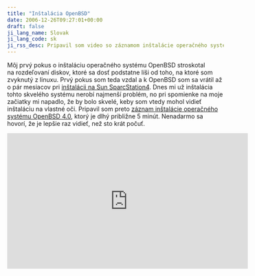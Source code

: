```yaml
---
title: "Inštalácia OpenBSD"
date: 2006-12-26T09:27:01+00:00
draft: false
ji_lang_name: Slovak
ji_lang_code: sk
ji_rss_desc: Pripavil som video so záznamom inštalácie operačného systému OpenBSD 4.0.
---
```


Môj prvý pokus o inštaláciu operačného systému OpenBSD stroskotal na rozdeľovaní diskov, ktoré sa dosť podstatne líši od toho, na ktoré som zvyknutý z linuxu. 
Prvý pokus som teda vzdal a k OpenBSD som sa vrátil až o pár mesiacov pri [inštalácii na Sun SparcStation4][1]. 
Dnes mi už inštalácia tohto skvelého systému nerobí najmenší problém, no pri spomienke na moje začiatky mi napadlo, že by bolo skvelé, keby som vtedy mohol vidieť inštaláciu na vlastné oči. 
Pripavil som preto [záznam inštalácie operačného systému OpenBSD 4.0][2], ktorý je dlhý približne 5 minút. 
Nenadarmo sa hovorí, že je lepšie raz vidieť, než sto krát počuť.

<iframe width="560" height="315" src="https://www.youtube.com/embed/k379pL8EAOw?rel=0" frameborder="0" allowfullscreen></iframe>

[1]: /openbsd-na-sun-sparcstation4/
[2]: https://www.youtube.com/watch?v=k379pL8EAOw